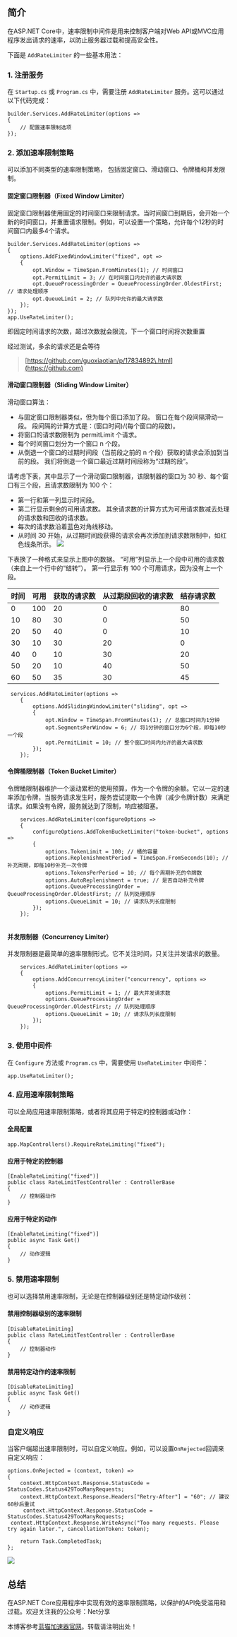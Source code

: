 
## 简介


在ASP.NET Core中，速率限制中间件是用来控制客户端对Web API或MVC应用程序发出请求的速率，以防止服务器过载和提高安全性。


下面是 `AddRateLimiter` 的一些基本用法：


### 1\. 注册服务


在 `Startup.cs` 或 `Program.cs` 中，需要注册 `AddRateLimiter` 服务。这可以通过以下代码完成：



```
builder.Services.AddRateLimiter(options =>
{
    // 配置速率限制选项
});

```

### 2\. 添加速率限制策略


可以添加不同类型的速率限制策略， 包括固定窗口、滑动窗口、令牌桶和并发限制。


#### 固定窗口限制器（Fixed Window Limiter）


固定窗口限制器使用固定的时间窗口来限制请求。当时间窗口到期后，会开始一个新的时间窗口，并重置请求限制。例如，可以设置一个策略，允许每个12秒的时间窗口内最多4个请求。



```
builder.Services.AddRateLimiter(options =>
{
    options.AddFixedWindowLimiter("fixed", opt =>
    {
        opt.Window = TimeSpan.FromMinutes(1); // 时间窗口
        opt.PermitLimit = 3; // 在时间窗口内允许的最大请求数
        opt.QueueProcessingOrder = QueueProcessingOrder.OldestFirst; // 请求处理顺序
        opt.QueueLimit = 2; // 队列中允许的最大请求数
    });
});
app.UseRateLimiter();

```

即固定时间请求的次数，超过次数就会限流，下一个窗口时间将次数重置


经过测试，多余的请求还是会等待



> [https://github.com/guoxiaotian/p/17834892\.html](https://github.com)


#### 滑动窗口限制器（Sliding Window Limiter）


滑动窗口算法：


* 与固定窗口限制器类似，但为每个窗口添加了段。 窗口在每个段间隔滑动一段。 段间隔的计算方式是：(窗口时间)/(每个窗口的段数)。
* 将窗口的请求数限制为 permitLimit 个请求。
* 每个时间窗口划分为一个窗口 n 个段。
* 从倒退一个窗口的过期时间段（当前段之前的 n 个段）获取的请求会添加到当前的段。 我们将倒退一个窗口最近过期时间段称为“过期的段”。


请考虑下表，其中显示了一个滑动窗口限制器，该限制器的窗口为 30 秒、每个窗口有三个段，且请求数限制为 100 个：


* 第一行和第一列显示时间段。
* 第二行显示剩余的可用请求数。 其余请求数的计算方式为可用请求数减去处理的请求数和回收的请求数。
* 每次的请求数沿着蓝色对角线移动。
* 从时间 30 开始，从过期时间段获得的请求会再次添加到请求数限制中，如红色线条所示。
![](https://i-blog.csdnimg.cn/img_convert/0be59048ade0beba218832688219659b.png)


下表换了一种格式来显示上图中的数据。 “可用”列显示上一个段中可用的请求数（来自上一个行中的“结转”）。 第一行显示有 100 个可用请求，因为没有上一个段。




| 时间 | 可用 | 获取的请求数 | 从过期段回收的请求数 | 结存请求数 |
| --- | --- | --- | --- | --- |
| 0 | 100 | 20 | 0 | 80 |
| 10 | 80 | 30 | 0 | 50 |
| 20 | 50 | 40 | 0 | 10 |
| 30 | 10 | 30 | 20 | 0 |
| 40 | 0 | 10 | 30 | 20 |
| 50 | 20 | 10 | 40 | 50 |
| 60 | 50 | 35 | 30 | 45 |



```
 services.AddRateLimiter(options =>
    {
        options.AddSlidingWindowLimiter("sliding", opt =>
        {
            opt.Window = TimeSpan.FromMinutes(1); // 总窗口时间为1分钟
            opt.SegmentsPerWindow = 6; // 将1分钟的窗口分为6个段，即每10秒一个段
            opt.PermitLimit = 10; // 整个窗口时间内允许的最大请求数
        });
    });

```

#### 令牌桶限制器（Token Bucket Limiter）


令牌桶限制器维护一个滚动累积的使用预算，作为一个令牌的余额。它以一定的速率添加令牌，当服务请求发生时，服务尝试提取一个令牌（减少令牌计数）来满足请求。如果没有令牌，服务就达到了限制，响应被阻塞。



```
    services.AddRateLimiter(configureOptions =>
    {
        configureOptions.AddTokenBucketLimiter("token-bucket", options =>
        {
            options.TokenLimit = 100; // 桶的容量
            options.ReplenishmentPeriod = TimeSpan.FromSeconds(10); // 补充周期，即每10秒补充一次令牌
            options.TokensPerPeriod = 10; // 每个周期补充的令牌数
            options.AutoReplenishment = true; // 是否自动补充令牌
            options.QueueProcessingOrder = QueueProcessingOrder.OldestFirst; // 队列处理顺序
            options.QueueLimit = 10; // 请求队列长度限制
        });
    });


```

#### 并发限制器（Concurrency Limiter）


并发限制器是最简单的速率限制形式。它不关注时间，只关注并发请求的数量。



```
    services.AddRateLimiter(options =>
    {
        options.AddConcurrencyLimiter("concurrency", options =>
        {
            options.PermitLimit = 1; // 最大并发请求数
            options.QueueProcessingOrder = QueueProcessingOrder.OldestFirst; // 队列处理顺序
            options.QueueLimit = 10; // 请求队列长度限制
        });
    });

```

### 3\. 使用中间件


在 `Configure` 方法或 `Program.cs` 中，需要使用 `UseRateLimiter` 中间件：



```
app.UseRateLimiter();

```

### 4\. 应用速率限制策略


可以全局应用速率限制策略，或者将其应用于特定的控制器或动作：


#### 全局配置



```
app.MapControllers().RequireRateLimiting("fixed");

```

#### 应用于特定的控制器



```
[EnableRateLimiting("fixed")]
public class RateLimitTestController : ControllerBase
{
    // 控制器动作
}

```

#### 应用于特定的动作



```
[EnableRateLimiting("fixed")]
public async Task Get()
{
    // 动作逻辑
}

```

### 5\. 禁用速率限制


也可以选择禁用速率限制，无论是在控制器级别还是特定动作级别：


#### 禁用控制器级别的速率限制



```
[DisableRateLimiting]
public class RateLimitTestController : ControllerBase
{
    // 控制器动作
}

```

#### 禁用特定动作的速率限制



```
[DisableRateLimiting]
public async Task Get()
{
    // 动作逻辑
}

```

### 自定义响应


当客户端超出速率限制时，可以自定义响应。例如，可以设置`OnRejected`回调来自定义响应：



```
options.OnRejected = (context, token) =>
{
    context.HttpContext.Response.StatusCode = StatusCodes.Status429TooManyRequests;
    context.HttpContext.Response.Headers["Retry-After"] = "60"; // 建议60秒后重试
     context.HttpContext.Response.StatusCode = StatusCodes.Status429TooManyRequests;
 context.HttpContext.Response.WriteAsync("Too many requests. Please try again later.", cancellationToken: token);
                   
    return Task.CompletedTask;
};

```

![](https://i-blog.csdnimg.cn/direct/a01bf00182ef40e0b09b859a4eec9b52.png)


## 总结


在ASP.NET Core应用程序中实现有效的速率限制策略，以保护的API免受滥用和过载。欢迎关注我的公众号：Net分享


 本博客参考[蓝猫加速器官网](https://lanmaovqn.com/)。转载请注明出处！

